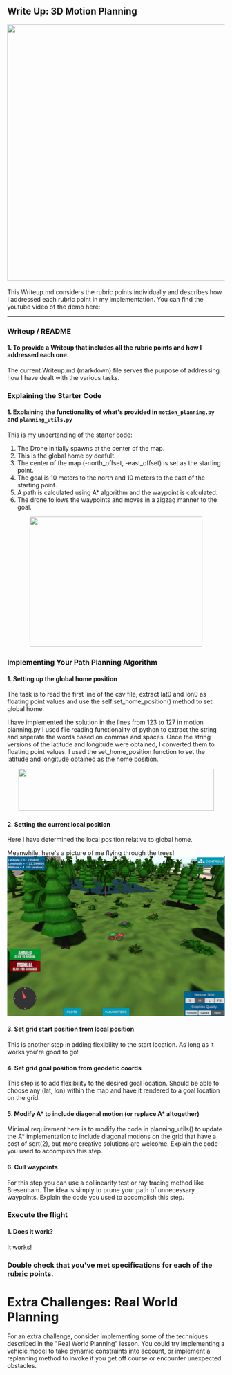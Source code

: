 ## Write Up: 3D Motion Planning

<p align="center">
   
  <img width="805" height="593" src="https://user-images.githubusercontent.com/34810513/80971134-ed13cf80-8e39-11ea-8321-c2e53e64d603.jpg">
  
</p>
This Writeup.md considers the rubric points individually and describes how I addressed each rubric point in my implementation.  
You can find the youtube video of the demo here:

---
### Writeup / README

#### 1. To provide a Writeup that includes all the rubric points and how I addressed each one.  

The current Writeup.md (markdown) file serves the purpose of addressing how I have dealt with the various tasks.

### Explaining the Starter Code

#### 1. Explaining the functionality of what's provided in `motion_planning.py` and `planning_utils.py`

This is my undertanding of the starter code:

1) The Drone initially spawns at the center of the map.
2) This is the global home by deafult. 
3) The center of the map (-north_offset, -east_offset)
is set as the starting point.
4) The goal is 10 meters to the north and 10 meters to the east of the starting point.
5) A path is calculated using A* algorithm and the waypoint is calculated.
6) The drone follows the waypoints and moves in a zigzag manner to the goal.

<p align="center">
   
  <img width="400" height="300" src="https://user-images.githubusercontent.com/34810513/80979044-79c38b00-8e44-11ea-8756-0fd7ed3b9f58.jpg">
  
</p>

### Implementing Your Path Planning Algorithm

#### 1. Setting up the global home position

The task is to read the first line of the csv file, extract lat0 and lon0 as floating point values and use the self.set_home_position() method to set global home.

I have implemented the solution in the lines from 123 to 127 in motion planning.py I used file reading functionality of python to extract the string and seperate the words based on commas and spaces. Once the string versions of the latitude and longitude were obtained, I converted them to floating point values. I used the set_home_position function to set the latitude and longitude obtained as the home position.
<p align="center">
   
  <img width="453" height="97" src="https://user-images.githubusercontent.com/34810513/80983326-12a8d500-8e4a-11ea-9035-5212f071c665.jpg">
  
</p>

#### 2. Setting the current local position
Here I have determined the local position relative to global home.


Meanwhile, here's a picture of me flying through the trees!
![Forest Flying](./misc/in_the_trees.png)

#### 3. Set grid start position from local position
This is another step in adding flexibility to the start location. As long as it works you're good to go!

#### 4. Set grid goal position from geodetic coords
This step is to add flexibility to the desired goal location. Should be able to choose any (lat, lon) within the map and have it rendered to a goal location on the grid.

#### 5. Modify A* to include diagonal motion (or replace A* altogether)
Minimal requirement here is to modify the code in planning_utils() to update the A* implementation to include diagonal motions on the grid that have a cost of sqrt(2), but more creative solutions are welcome. Explain the code you used to accomplish this step.

#### 6. Cull waypoints 
For this step you can use a collinearity test or ray tracing method like Bresenham. The idea is simply to prune your path of unnecessary waypoints. Explain the code you used to accomplish this step.



### Execute the flight
#### 1. Does it work?
It works!

### Double check that you've met specifications for each of the [rubric](https://review.udacity.com/#!/rubrics/1534/view) points.
  
# Extra Challenges: Real World Planning

For an extra challenge, consider implementing some of the techniques described in the "Real World Planning" lesson. You could try implementing a vehicle model to take dynamic constraints into account, or implement a replanning method to invoke if you get off course or encounter unexpected obstacles.


